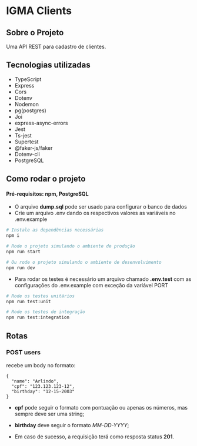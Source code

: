 # IGMA Clients

## Sobre o Projeto

Uma API REST para cadastro de clientes.

## Tecnologias utilizadas

- TypeScript
- Express
- Cors
- Dotenv
- Nodemon
- pg(postgres)
- Joi
- express-async-errors
- Jest
- Ts-jest
- Supertest
- @faker-js/faker
- Dotenv-cli
- PostgreSQL

## Como rodar o projeto

#### Pré-requisitos: npm, PostgreSQL

- O arquivo **dump.sql** pode ser usado para configurar o banco de dados
- Crie um arquivo .env dando os respectivos valores as variáveis no .env.example

```bash
# Instale as dependências necessárias
npm i
```

```bash
# Rode o projeto simulando o ambiente de produção
npm run start

# Ou rode o projeto simulando o ambiente de desenvolvimento
npm run dev
```

- Para rodar os testes é necessário um arquivo chamado **.env.test** com as configurações do .env.example com exceção da variável PORT

```bash
# Rode os testes unitários
npm run test:unit

# Rode os testes de integração
npm run test:integration
```

## Rotas

### POST users

recebe um body no formato:

```
{
  "name": "Arlindo",
  "cpf": "123.123.123-12",
  "birthday": "12-15-2003"
}
```

- **cpf** pode seguir o formato com pontuação ou apenas os números, mas sempre deve ser uma string;
- **birthday** deve seguir o formato *MM-DD-YYYY*;

- Em caso de sucesso, a requisição terá como resposta status **201**.